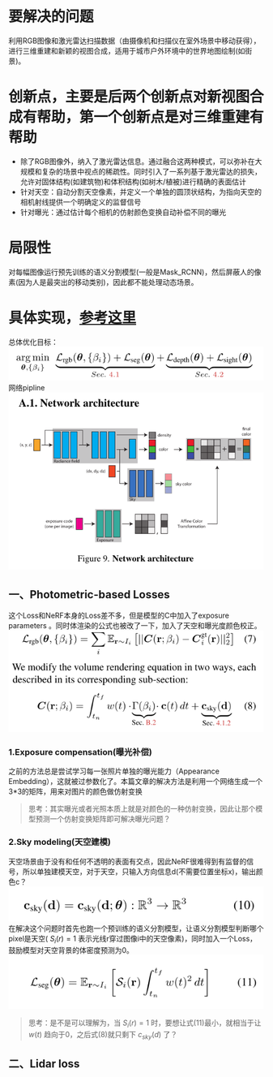 # 要解决的问题
利用RGB图像和激光雷达扫描数据（由摄像机和扫描仪在室外场景中移动获得），进行三维重建和新颖的视图合成，适用于城市户外环境中的世界地图绘制(如街景)。

# 创新点，主要是后两个创新点对新视图合成有帮助，第一个创新点是对三维重建有帮助
* 除了RGB图像外，纳入了激光雷达信息。通过融合这两种模式，可以弥补在大规模和复杂的场景中视点的稀疏性。同时引入了一系列基于激光雷达的损失，允许对固体结构(如建筑物)和体积结构(如树木/植被)进行精确的表面估计
* 针对天空：自动分割天空像素，并定义一个单独的圆顶状结构，为指向天空的相机射线提供一个明确定义的监督信号
* 针对曝光：通过估计每个相机的仿射颜色变换自动补偿不同的曝光

# 局限性
对每幅图像运行预先训练的语义分割模型(一般是Mask_RCNN)，然后屏蔽人的像素(因为人是最突出的移动类别)，因此都不能处理动态场景。

# 具体实现，[参考这里](https://zhuanlan.zhihu.com/p/606394614)
总体优化目标：  
![all_loss](https://github.com/gjgjgjfff/Nerf_Learn/blob/main/img/URF/all_loss.png)  
网络pipline  
![network-pipline](https://github.com/gjgjgjfff/Nerf_Learn/blob/main/img/URF/network-pipline.png)  
## 一、Photometric-based Losses
这个Loss和NeRF本身的Loss差不多，但是模型的C中加入了exposure parameters 。同时体渲染的公式也被改了一下，加入了天空和曝光度颜色校正。  
![Photometric-based-Losses](https://github.com/gjgjgjfff/Nerf_Learn/blob/main/img/URF/Photometric-based-Losses.png)  
### 1.Exposure compensation(曝光补偿)
之前的方法总是尝试学习每一张照片单独的曝光能力（Appearance Embedding），这就被过参数化了。本篇文章的解决方法是利用一个网络生成一个3*3的矩阵，用来对图片的颜色做仿射变换  
> 思考：其实曝光或者光照本质上就是对颜色的一种仿射变换，因此让那个模型预测一个仿射变换矩阵即可解决曝光问题？
### 2.Sky modeling(天空建模)
天空场景由于没有和任何不透明的表面有交点，因此NeRF很难得到有监督的信号，所以单独建模天空，对于天空，只输入方向信息d(不需要位置坐标x)，输出颜色c？  
![sky-model](https://github.com/gjgjgjfff/Nerf_Learn/blob/main/img/URF/sky-model.png)  
在解决这个问题时首先也跑一个预训练的语义分割模型，让语义分割模型判断哪个pixel是天空( ${S_i}(r) = 1$ 表示光线r穿过图像i中的天空像素)，同时加入一个Loss，鼓励模型对天空背景的体密度预测为0。  
![sky-loss](https://github.com/gjgjgjfff/Nerf_Learn/blob/main/img/URF/sky-loss.png)  
> 思考：是不是可以理解为，当 ${S_i}(r) = 1$ 时，要想让式(11)最小，就相当于让 $w(t)$ 趋向于0，之后式(8)就只剩下 ${c_{sky}}(d)$ 了？
## 二、Lidar loss
